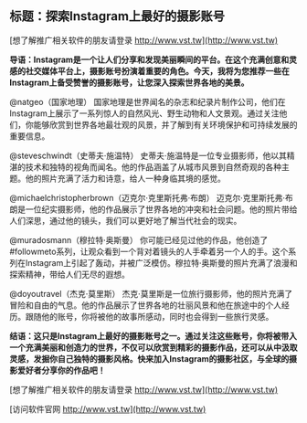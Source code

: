 ## **标题：探索Instagram上最好的摄影账号**

[想了解推广相关软件的朋友请登录 http://www.vst.tw](http://www.vst.tw)

**导语：Instagram是一个让人们分享和发现美丽瞬间的平台。在这个充满创意和灵感的社交媒体平台上，摄影账号扮演着重要的角色。今天，我将为您推荐一些在Instagram上备受赞誉的摄影账号，让您深入探索世界各地的美景。**

@natgeo（国家地理）
国家地理是世界闻名的杂志和纪录片制作公司，他们在Instagram上展示了一系列惊人的自然风光、野生动物和人文景观。通过关注他们，你能够欣赏到世界各地最壮观的风景，并了解到有关环境保护和可持续发展的重要信息。

@steveschwindt（史蒂夫·施温特）
史蒂夫·施温特是一位专业摄影师，他以其精湛的技术和独特的视角而闻名。他的作品涵盖了从城市风景到自然奇观的各种主题。他的照片充满了活力和诗意，给人一种身临其境的感觉。

@michaelchristopherbrown（迈克尔·克里斯托弗·布朗）
迈克尔·克里斯托弗·布朗是一位纪实摄影师，他的作品展示了世界各地的冲突和社会问题。他的照片带给人们深思，通过他的镜头，我们可以更好地了解当代社会的现实。

@muradosmann（穆拉特·奥斯曼）
你可能已经见过他的作品，他创造了#followmeto系列，让观众看到一个背对着镜头的人手牵着另一个人的手。这个系列在Instagram上引起了轰动，并被广泛模仿。穆拉特·奥斯曼的照片充满了浪漫和探索精神，带给人们无尽的遐想。

@doyoutravel（杰克·莫里斯）
杰克·莫里斯是一位旅行摄影师，他的照片充满了冒险和自由的气息。他的作品展示了世界各地的壮丽风景和他在旅途中的个人经历。跟随他的账号，你将被他的故事所感动，同时也会得到一些旅行灵感。

**结语：这只是Instagram上最好的摄影账号之一。通过关注这些账号，你将被带入一个充满美丽和创造力的世界，不仅可以欣赏到精彩的摄影作品，还可以从中汲取灵感，发掘你自己独特的摄影风格。快来加入Instagram的摄影社区，与全球的摄影爱好者分享你的作品吧！**

[想了解推广相关软件的朋友请登录 http://www.vst.tw](http://www.vst.tw)


[访问软件官网 http://www.vst.tw](http://www.vst.tw)
